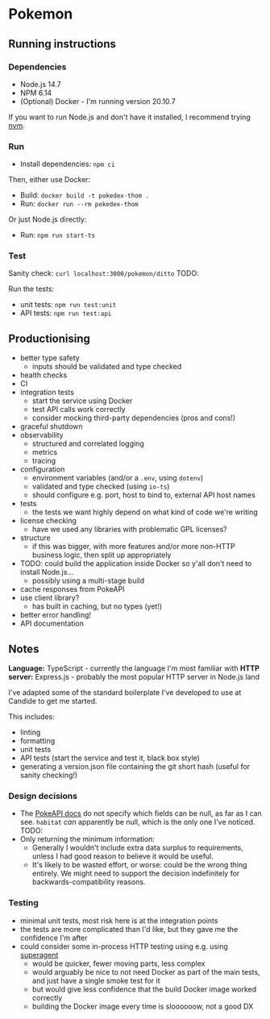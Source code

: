 # Pokemon

## Running instructions

### Dependencies

- Node.js 14.7
- NPM 6.14
- (Optional) Docker - I'm running version 20.10.7

If you want to run Node.js and don't have it installed, I recommend trying [nvm](https://github.com/nvm-sh/nvm).

### Run

- Install dependencies: `npm ci`

Then, either use Docker:

- Build: `docker build -t pokedex-thom .`
- Run: `docker run --rm pokedex-thom`

Or just Node.js directly:

- Run: `npm run start-ts`

### Test

Sanity check: `curl localhost:3000/pokemon/ditto` TODO:

Run the tests:

- unit tests: `npm run test:unit`
- API tests: `npm run test:api`

## Productionising

- better type safety
  - inputs should be validated and type checked
- health checks
- CI
- integration tests
  - start the service using Docker
  - test API calls work correctly
  - consider mocking third-party dependencies (pros and cons!)
- graceful shutdown
- observability
  - structured and correlated logging
  - metrics
  - tracing
- configuration
  - environment variables (and/or a `.env`, using `dotenv`)
  - validated and type checked (using `io-ts`)
  - should configure e.g. port, host to bind to, external API host names
- tests
  - the tests we want highly depend on what kind of code we're writing
- license checking
  - have we used any libraries with problematic GPL licenses?
- structure
  - if this was bigger, with more features and/or more non-HTTP business logic, then split up appropriately
- TODO: could build the application inside Docker so y'all don't need to install Node.js...
  - possibly using a multi-stage build
- cache responses from PokeAPI
- use client library?
  - has built in caching, but no types (yet!)
- better error handling!
- API documentation

## Notes

**Language:** TypeScript - currently the language I'm most familiar with
**HTTP server:** Express.js - probably the most popular HTTP server in Node.js land

I've adapted some of the standard boilerplate I've developed to use at Candide to get me started.

This includes:

- linting
- formatting
- unit tests
- API tests (start the service and test it, black box style)
- generating a version.json file containing the git short hash (useful for sanity checking!)

### Design decisions

- The [PokeAPI docs](https://pokeapi.co/docs/v2) do not specify which fields can be null, as far as I can see. `habitat` _can_ apparently be null, which is the only one I've noticed. TODO:
- Only returning the minimum information:
  - Generally I wouldn't include extra data surplus to requirements, unless I had good reason to believe it would be useful.
  - It's likely to be wasted effort, or worse: could be the wrong thing entirely. We might need to support the decision indefinitely for backwards-compatibility reasons.

### Testing

- minimal unit tests, most risk here is at the integration points
- the tests are more complicated than I'd like, but they gave me the confidence I'm after
- could consider some in-process HTTP testing using e.g. using [superagent](https://www.npmjs.com/package/supertest)
  - would be quicker, fewer moving parts, less complex
  - would arguably be nice to not need Docker as part of the main tests, and just have a single smoke test for it
  - but would give less confidence that the build Docker image worked correctly
  - building the Docker image every time is sloooooow, not a good DX
